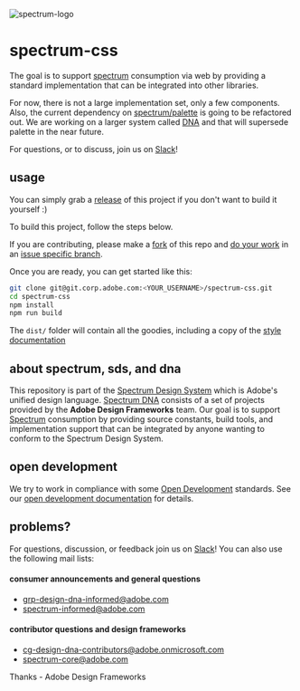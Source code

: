 ![spectrum-logo](https://git.corp.adobe.com/storage/user/655/files/a13fda74-9d4a-11e6-9aec-1b320823594a)
# spectrum-css
The goal is to support [spectrum][spectrum-link] consumption via web by providing a standard implementation that can be integrated into other libraries.  

For now, there is not a large implementation set, only a few components.  Also, the current dependency on [spectrum/palette](http://git.corp.adobe.com/spectrum/palette) is going to be refactored out.  We are working on a larger system called [DNA][dna-link] and that will supersede palette in the near future.

For questions, or to discuss, join us on [Slack][slack-link]!

## usage  
You can simply grab a [release](https://git.corp.adobe.com/Spectrum/spectrum-css/releases) of this project if you don't want to build it yourself :)

To build this project, follow the steps below.

If you are contributing, please make a [fork][forking-link] of this repo and [do your work][dev-docs-link] in an [issue specific branch][sds-jira-link].

Once you are ready, you can get started like this:

```sh
git clone git@git.corp.adobe.com:<YOUR_USERNAME>/spectrum-css.git
cd spectrum-css
npm install
npm run build
```

The `dist/` folder will contain all the goodies, including a copy of the [style documentation](http://git.corp.adobe/com/pages/spectrum/spectrum-css/)

## about spectrum, sds, and dna
This repository is part of the [Spectrum Design System][spectrum-link] which is Adobe's unified design language. [Spectrum DNA][dna-link] consists of a set of projects provided by the **Adobe Design Frameworks** team.  Our goal is to support [Spectrum][spectrum-link] consumption by providing source constants, build tools, and implementation support that can be integrated by anyone wanting to conform to the Spectrum Design System.

## open development
We try to work in compliance with some [Open Development][dna-opendev-link] standards.  See our [open development documentation][dna-opendev-link] for details.

## problems?
For questions, discussion, or feedback join us on [Slack][slack-link]!  You can also use the following mail lists:

#### consumer announcements and general questions
* grp-design-dna-informed@adobe.com
* spectrum-informed@adobe.com

#### contributor questions and design frameworks
* cg-design-dna-contributors@adobe.onmicrosoft.com
* spectrum-core@adobe.com

Thanks - Adobe Design Frameworks

[spectrum-link]: http://spectrum.corp.adobe.com
[slack-link]: https://adobespectrum.slack.com/messages/dev/
[dna-link]: http://spectrum-dna.corp.adobe.com
[dna-opendev-link]: https://wiki.corp.adobe.com/display/AdobeDesign/Spectrum+Developer+Docs
[sds-jira-link]: https://jira.corp.adobe.com/browse/SDS
[dev-docs-link]: https://wiki.corp.adobe.com/display/AdobeDesign/Spectrum+Developer+Docs
[forking-link]: https://help.github.com/articles/fork-a-repo/
